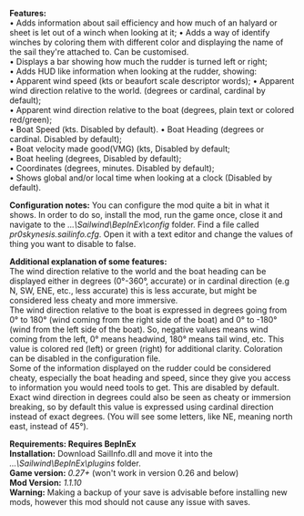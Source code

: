 **Features:**  
• Adds information about sail efficiency and how much of an halyard or sheet is let out of a winch when looking at it; 
• Adds a way of identify winches by coloring them with different color and displaying the name of the sail they're attached to. Can be customised.  
• Displays a bar showing how much the rudder is turned left or right;    
• Adds HUD like information when looking at the rudder, showing:  
	• Apparent wind speed (kts or beaufort scale descriptor words);
	• Apparent wind direction relative to the world. (degrees or cardinal, cardinal by default);  
	• Apparent wind direction relative to the boat (degrees, plain text or colored red/green);  
	• Boat Speed (kts. Disabled by default).
	• Boat Heading (degrees or cardinal. Disabled by default);  
	• Boat velocity made good(VMG) (kts, Disabled by default;  
	• Boat heeling (degrees, Disabled by default);  
	• Coordinates (degrees, minutes. Disabled by default);  
• Shows global and/or local time when looking at a clock (Disabled by default).  
  
**Configuration notes:** You can configure the mod quite a bit in what it shows. In order to do so, install the mod, run the game once, close it and navigate to the *...\Sailwind\BepInEx\config* folder. Find a file called *pr0skynesis.sailinfo.cfg*. Open it with a text editor and change the values of thing you want to disable to false.   
  
**Additional explanation of some features:**  
The wind direction relative to the world and the boat heading can be displayed either in degrees (0°-360°, accurate) or in cardinal direction (e.g N, SW, ENE, etc., less accurate) this is less accurate, but might be considered less cheaty and more immersive.  
The wind direction relative to the boat is expressed in degrees going from 0° to 180° (wind coming from the right side of the boat) and 0° to -180° (wind from the left side of the boat). So, negative values means wind coming from the left, 0° means headwind, 180° means tail wind, etc. This value is colored red (left) or green (right) for additional clarity. Coloration can be disabled in the configuration file.  
Some of the information displayed on the rudder could be considered cheaty, especially the boat heading and speed, since they give you access to information you would need tools to get. This are disabled by default.
Exact wind direction in degrees could also be seen as cheaty or immersion breaking, so by default this value is expressed using cardinal direction instead of exact degrees. (You will see some letters, like NE, meaning north east, instead of 45°).
  
	
**Requirements: Requires BepInEx**  
**Installation:** Download SailInfo.dll and move it into the *...\Sailwind\BepInEx\plugins* folder.  
**Game version:** *0.27+*  (won't work in version 0.26 and below)   
**Mod Version:** *1.1.10*  
**Warning:** Making a backup of your save is advisable before installing new mods, however this mod should not cause any issue with saves.  

